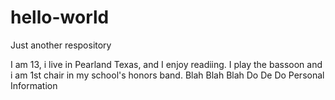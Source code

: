 # hello-world
Just another respository


I am 13, i live in Pearland Texas, and I enjoy readiing. 
I play the bassoon and i am 1st chair in my school's honors band. Blah Blah Blah
Do De Do
Personal Information
